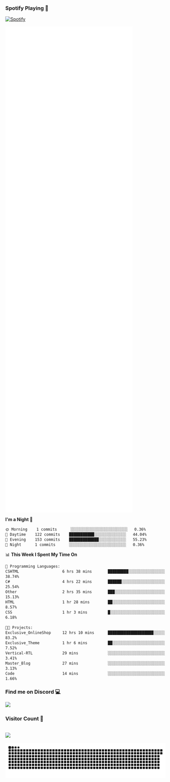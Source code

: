 ### Spotify Playing 🎵
[![Spotify](https://spotify-livestats-callme-milad.vercel.app/api/spotify)](https://open.spotify.com/user/314mrt6dxn5cqoxklh3thbwlr6by)

<img align="center" src="/github-metrics.svg" alt="Metrics" width="400">

<!--START_SECTION:waka-->
**I'm a Night 🦉** 

```text
🌞 Morning    1 commits      ░░░░░░░░░░░░░░░░░░░░░░░░░   0.36% 
🌆 Daytime    122 commits    ███████████░░░░░░░░░░░░░░   44.04% 
🌃 Evening    153 commits    █████████████░░░░░░░░░░░░   55.23% 
🌙 Night      1 commits      ░░░░░░░░░░░░░░░░░░░░░░░░░   0.36%

```


📊 **This Week I Spent My Time On** 

```text
💬 Programming Languages: 
CSHTML                   6 hrs 38 mins       █████████░░░░░░░░░░░░░░░░   38.74% 
C#                       4 hrs 22 mins       ██████░░░░░░░░░░░░░░░░░░░   25.54% 
Other                    2 hrs 35 mins       ███░░░░░░░░░░░░░░░░░░░░░░   15.13% 
HTML                     1 hr 28 mins        ██░░░░░░░░░░░░░░░░░░░░░░░   8.57% 
CSS                      1 hr 3 mins         █░░░░░░░░░░░░░░░░░░░░░░░░   6.18%

🐱‍💻 Projects: 
Exclusive_OnlineShop     12 hrs 10 mins      ████████████████████░░░░░   83.2% 
Exclusive_Theme          1 hr 6 mins         ██░░░░░░░░░░░░░░░░░░░░░░░   7.52% 
Vertical-RTL             29 mins             ░░░░░░░░░░░░░░░░░░░░░░░░░   3.41% 
Master_Blog              27 mins             ░░░░░░░░░░░░░░░░░░░░░░░░░   3.13% 
Code                     14 mins             ░░░░░░░░░░░░░░░░░░░░░░░░░   1.66%

```


<!--END_SECTION:waka-->

### Find me on Discord 💻
<a href="https://discord.gg/t35EjYprS6" rel="nofollow"> 
  <img src="https://discord.c99.nl/widget/theme-3/977957889358573609.png" data-canonical-src="https://discord.c99.nl/widget/theme-3/977957889358573609.png" style="max-width: 100%;"></a>

### Visitor Count 🔢
<p align="left"> 
  <br>
  <img src="https://profile-counter.glitch.me/callme-devil/count.svg" />
</p>

<img src="https://github.com/callme-devil/callme-devil/blob/output/github-contribution-grid-snake.svg" alt="snake" style="max-width: 100%;">
